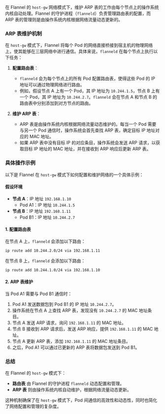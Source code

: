 在 Flannel 的 `host-gw` 网络模式下，维护 ARP 表的工作由每个节点上的操作系统内核自动处理。Flannel 的守护进程（`flanneld`）负责管理路由表的配置，而 ARP 表的管理则是由操作系统内核根据网络流量动态更新的。

### ARP 表维护机制

在 `host-gw` 模式下，Flannel 将每个 Pod 的网络直接桥接到宿主机的物理网络上，使其能够在三层网络中进行通信。具体来说，`flanneld` 在每个节点上执行以下任务：

1. **配置路由表**：
   - `flanneld` 会为每个节点上的所有 Pod 配置路由表，使得这些 Pod 的 IP 地址可以通过物理网络进行路由。
   - 例如，假设节点 A 上有一个 Pod，其 IP 地址为 `10.244.1.5`，节点 B 上有一个 Pod，其 IP 地址为 `10.244.2.7`。`flanneld` 会在节点 A 和节点 B 的路由表中分别添加到对方节点的路由。

2. **维护 ARP 表**：
   - ARP 表是由操作系统内核根据网络流量动态维护的。每当一个 Pod 需要与另一个 Pod 通信时，操作系统会首先查找 ARP 表，确定目标 IP 地址对应的 MAC 地址。
   - 如果 ARP 表中没有目标 IP 的对应条目，操作系统会发送 ARP 请求，以获取目标 IP 地址的 MAC 地址，并在接收到 ARP 响应后更新 ARP 表。

### 具体操作示例

以下是 Flannel 在 `host-gw` 模式下如何配置和维护网络的一个具体示例：

#### 假设环境

- **节点 A**：IP 地址 `192.168.1.10`
  - Pod A1：IP 地址 `10.244.1.5`
- **节点 B**：IP 地址 `192.168.1.11`
  - Pod B1：IP 地址 `10.244.2.7`

#### 1. 配置路由表

在节点 A 上，`flanneld` 会添加以下路由：
```bash
ip route add 10.244.2.0/24 via 192.168.1.11
```

在节点 B 上，`flanneld` 会添加以下路由：
```bash
ip route add 10.244.1.0/24 via 192.168.1.10
```

#### 2. ARP 表维护

当 Pod A1 需要与 Pod B1 通信时：
1. Pod A1 发送数据包到 Pod B1 的 IP 地址 `10.244.2.7`。
2. 操作系统在节点 A 上查找 ARP 表，发现没有 `10.244.2.7` 的 MAC 地址条目。
3. 节点 A 发送 ARP 请求，询问 `192.168.1.11` 的 MAC 地址。
4. 节点 B 接收到 ARP 请求后，发送 ARP 响应，提供 `192.168.1.11` 的 MAC 地址。
5. 节点 A 更新 ARP 表，添加 `192.168.1.11` 的 MAC 地址条目。
6. 之后，Pod A1 可以通过已更新的 ARP 表将数据包发送到 Pod B1。

### 总结

在 Flannel 的 `host-gw` 模式下：
- **路由表** 由 Flannel 的守护进程 `flanneld` 动态配置和管理。
- **ARP 表** 则由操作系统内核自动维护，根据网络流量动态更新。

这种机制确保了在 `host-gw` 模式下，Pod 间通信的高效性和动态性，同时也简化了网络配置和管理的复杂度。